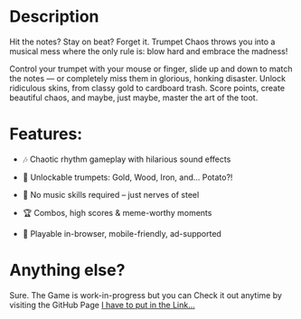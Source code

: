 # Description
Hit the notes? Stay on beat? Forget it.
Trumpet Chaos throws you into a musical mess where the only rule is: blow hard and embrace the madness!

Control your trumpet with your mouse or finger, slide up and down to match the notes — or completely miss them in glorious, honking disaster.
Unlock ridiculous skins, from classy gold to cardboard trash. Score points, create beautiful chaos, and maybe, just maybe, master the art of the toot.

# Features:

- 🎶 Chaotic rhythm gameplay with hilarious sound effects

- 🎺 Unlockable trumpets: Gold, Wood, Iron, and… Potato?!

- 🤪 No music skills required – just nerves of steel

- 🏆 Combos, high scores & meme-worthy moments

- 📱 Playable in-browser, mobile-friendly, ad-supported

# Anything else?
Sure. The Game is work-in-progress but you can Check it out anytime by visiting the GitHub Page [I have to put in the Link...]()
